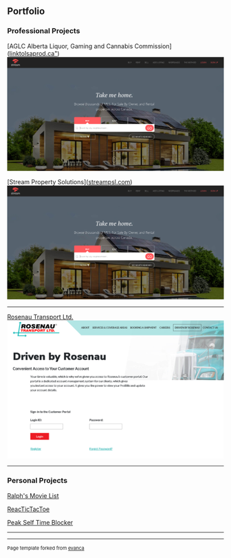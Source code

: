 ## Portfolio

### Professional Projects 
[AGLC Alberta Liquor, Gaming and Cannabis Commission](<a href="https://linktolsaprod.ca" target="_blank">linktolsaprod.ca"</a>)
<img src="images/Streampsl.PNG?raw=true"/>

[Stream Property Solutions](<a href="https://www.streampsl.com" target="_blank">streampsl.com</a>)
<img src="images/Streampsl.PNG?raw=true"/>

---
[Rosenau Transport Ltd.](https://www.rosenau.ca/driven-by-rosenau/)
<img src="images/RosenauTransport.PNG?raw=true"/>

---

### Personal Projects

[Ralph's Movie List]()
<img />

[ReacTicTacToe]()
<img />

[Peak Self Time Blocker]()
<img />

---




---
<p style="font-size:11px">Page template forked from <a href="https://github.com/evanca/quick-portfolio">evanca</a></p>
<!-- Remove above link if you don't want to attibute -->
